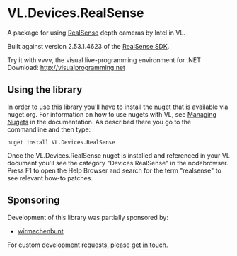 # VL.Devices.RealSense
A package for using [RealSense](https://www.intelrealsense.com/) depth cameras by Intel in VL.

Built against version 2.53.1.4623 of the [RealSense SDK](https://github.com/IntelRealSense/librealsense).

Try it with vvvv, the visual live-programming environment for .NET  
Download: http://visualprogramming.net

## Using the library
In order to use this library you'll have to install the nuget that is available via nuget.org. For information on how to use nugets with VL, see [Managing Nugets](https://thegraybook.vvvv.org/reference/hde/managing-nugets.html) in the documentation. As described there you go to the commandline and then type:

    nuget install VL.Devices.RealSense

Once the VL.Devices.RealSense nuget is installed and referenced in your VL document you'll see the category "Devices.RealSense" in the nodebrowser. Press F1 to open the Help Browser and search for the term "realsense" to see relevant how-to patches.

## Sponsoring
Development of this library was partially sponsored by:
- [wirmachenbunt](https://wirmachenbunt.de/)

For custom development requests, please [get in touch](mailto:devvvvs@vvvv.org).
